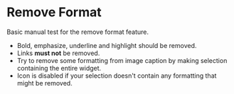 # Remove Format

Basic manual test for the remove format feature.

* Bold, emphasize, underline and highlight should be removed.
* Links **must not** be removed.
* Try to remove some formatting from image caption by making selection containing the entire widget.
* Icon is disabled if your selection doesn't contain any formatting that might be removed.
